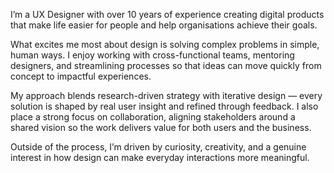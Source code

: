 I’m a UX Designer with over 10 years of experience creating digital products that make life easier for people and help organisations achieve their goals.

What excites me most about design is solving complex problems in simple, human ways. I enjoy working with cross-functional teams, mentoring designers, and streamlining processes so that ideas can move quickly from concept to impactful experiences.

My approach blends research-driven strategy with iterative design — every solution is shaped by real user insight and refined through feedback. I also place a strong focus on collaboration, aligning stakeholders around a shared vision so the work delivers value for both users and the business.

Outside of the process, I’m driven by curiosity, creativity, and a genuine interest in how design can make everyday interactions more meaningful.